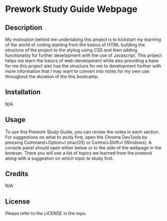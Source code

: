 # Prework Study Guide Webpage

## Description
My motivation behind me undertaking this project is to kickstart my learning of the world of coding starting from the basics of HTML building the structure of the project to the styling using CSS and then adding functionality for further development with the use of Javascript. This project helps me learn the basics of web-development while also providing a base for me this project also has the structure for me to development further with more information that I may want to convert into notes for my own use throughout the duration of the this bootcamp.

## Installation

N/A

## Usage

To use this Prework Study Guide, you can review the notes in each section. For suggestions on what to study first, open the Chrome DevTools by pressing Command+Option+I (macOS) or Control+Shift+I (Windows). A console panel should open either below or to the side of the webpage in the browser. There you will see a list of topics we learned from the prework along with a suggestion on which topic to study first.

## Credits

N/A

## License

Please refer to the LICENSE in the repo.